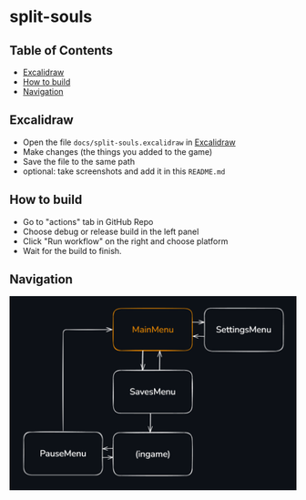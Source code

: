 # split-souls

## Table of Contents
- [Excalidraw](#excalidraw)
- [How to build](#how-to-build)
- [Navigation](#navigation)

## Excalidraw

* Open the file `docs/split-souls.excalidraw` in [Excalidraw](https://excalidraw.com/)
* Make changes (the things you added to the game)
* Save the file to the same path
* optional: take screenshots and add it in this `README.md`

## How to build

* Go to "actions" tab in GitHub Repo
* Choose debug or release build in the left panel
* Click "Run workflow" on the right and choose platform
* Wait for the build to finish.

## Navigation
![alt text](./docs/img/navigation.png "Title")
